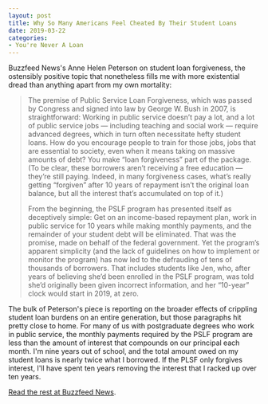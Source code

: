```yaml
---
layout: post
title: Why So Many Americans Feel Cheated By Their Student Loans
date: 2019-03-22
categories: 
- You're Never A Loan
---
```


Buzzfeed News's Anne Helen Peterson on student loan forgiveness, the ostensibly positive topic that nonetheless fills me with more existential dread than anything apart from my own mortality:

> The premise of Public Service Loan Forgiveness, which was passed by Congress and signed into law by George W. Bush in 2007, is straightforward: Working in public service doesn’t pay a lot, and a lot of public service jobs — including teaching and social work — require advanced degrees, which in turn often necessitate hefty student loans. How do you encourage people to train for those jobs, jobs that are essential to society, even when it means taking on massive amounts of debt? You make “loan forgiveness” part of the package. (To be clear, these borrowers aren’t receiving a free education — they’re still paying. Indeed, in many forgiveness cases, what’s really getting “forgiven” after 10 years of repayment isn’t the original loan balance, but all the interest that’s accumulated on top of it.)
> 
> From the beginning, the PSLF program has presented itself as deceptively simple: Get on an income-based repayment plan, work in public service for 10 years while making monthly payments, and the remainder of your student debt will be eliminated. That was the promise, made on behalf of the federal government. Yet the program’s apparent simplicity (and the lack of guidelines on how to implement or monitor the program) has now led to the defrauding of tens of thousands of borrowers. That includes students like Jen, who, after years of believing she’d been enrolled in the PSLF program, was told she’d originally been given incorrect information, and her “10-year” clock would start in 2019, at zero.

The bulk of Peterson's piece is reporting on the broader effects of crippling student loan burdens on an entire generation, but those paragraphs hit pretty close to home. For many of us with postgraduate degrees who work in public service, the monthly payments required by the PSLF program are less than the amount of interest that compounds on our principal each month. I'm nine years out of school, and the total amount owed on my student loans is nearly twice what I borrowed. If the PLSF only forgives interest, I'll have spent ten years removing the interest that I racked up over ten years.

[Read the rest at Buzzfeed News](https://www.buzzfeednews.com/article/annehelenpetersen/student-debt-college-public-service-loan-forgiveness).